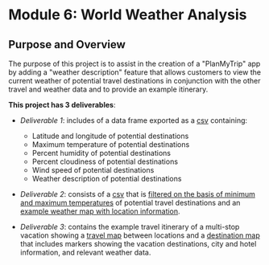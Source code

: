 # Module 6: World Weather Analysis

## Purpose and Overview 
The purpose of this project is to assist in the creation of a "PlanMyTrip" app by adding a "weather description" 
feature that allows customers to view the current weather of potential travel destinations in conjunction with the other
travel and weather data and to provide an example itinerary.

__This project has 3 deliverables__:

* *Deliverable 1*: includes of a data frame exported as a [csv](https://github.com/laurlen2112/World_Weather_Analysis/blob/main/Resources/Del%201%20CSV.png) containing:
	* Latitude and longitude of potential destinations
	* Maximum temperature of potential destinations
	* Percent humidity of potential destinations
	* Percent cloudiness of potential destinations
	* Wind speed of potential destinations
	* Weather description of potential destinations

* *Deliverable 2*: consists of a [csv](https://github.com/laurlen2112/World_Weather_Analysis/blob/main/Resources/del%202%20csv.png) that is [filtered on the basis of minimum and maximum temperatures](https://github.com/laurlen2112/World_Weather_Analysis/blob/main/Resources/Del%202%20code%20box.png) of potential travel destinations and an [example weather map with location information](https://github.com/laurlen2112/World_Weather_Analysis/blob/main/Resources/WeatherPy_vacation_map%20copy.png).

* *Deliverable 3*: contains the example travel itinerary of a multi-stop vacation showing a [travel map](https://github.com/laurlen2112/World_Weather_Analysis/blob/main/Resources/WeatherPy_travel_map%20copy.png) between locations and a [destination map](https://github.com/laurlen2112/World_Weather_Analysis/blob/main/Resources/WeatherPy_travel_map_markers_large%20copy.png) that includes markers showing the vacation destinations, city and hotel information, and relevant  weather data.

